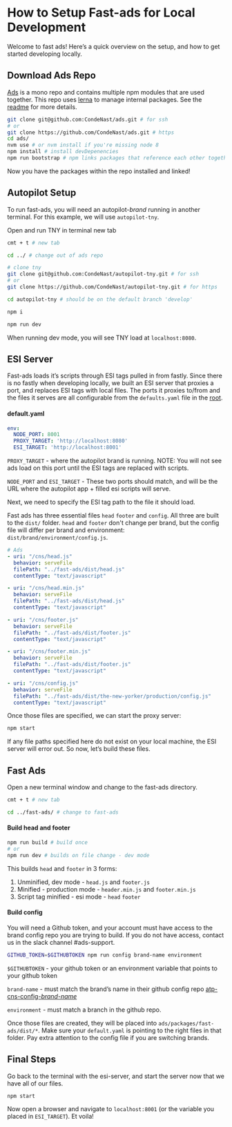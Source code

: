# How to Setup Fast-ads for Local Development

Welcome to fast ads! Here’s a quick overview on the setup, and how to get started developing locally.

## Download Ads Repo
[Ads](https://github.com/CondeNast/ads) is a mono repo and contains multiple npm modules that are used together. This repo uses [lerna](https://lernajs.io/) to manage internal packages. See the [readme](https://github.com/CondeNast/ads/blob/master/readme.md) for more details.

```bash
git clone git@github.com:CondeNast/ads.git # for ssh 
# or 
git clone https://github.com/CondeNast/ads.git # https
cd ads/
nvm use # or nvm install if you're missing node 8
npm install # install devDepenencies
npm run bootstrap # npm links packages that reference each other together
```

Now you have the packages within the repo installed and linked!

## Autopilot Setup
To run fast-ads, you will need an autopilot-*brand* running in another terminal. For this example, we will use `autopilot-tny`.

Open and run TNY in terminal new tab 
```bash
cmt + t # new tab

cd ../ # change out of ads repo 

# clone tny
git clone git@github.com:CondeNast/autopilot-tny.git # for ssh
# or
git clone https://github.com/CondeNast/autopilot-tny.git # for https

cd autopilot-tny # should be on the default branch 'develop'

npm i 

npm run dev
```

When running dev mode, you will see TNY load at `localhost:8080`.

## ESI Server
Fast-ads loads it’s scripts through ESI tags pulled in from fastly. Since there is no fastly when developing locally, we built an ESI server that proxies a port, and replaces ESI tags with local files. The ports it proxies to/from and the files it serves are all configurable from the `defaults.yaml` file in the [root](https://github.com/CondeNast/ads/blob/master/packages/esi-server/defaults.yaml). 

#### default.yaml
```yaml
env:
  NODE_PORT: 8001
  PROXY_TARGET: 'http://localhost:8080'
  ESI_TARGET: 'http://localhost:8001'
```
`PROXY_TARGET` - where the autopilot brand is running. NOTE: You will not see ads load on this port until the ESI tags are replaced with scripts. 

`NODE_PORT` and `ESI_TARGET` - These two ports should match, and will be the URL where the autopilot app + filled esi scripts will serve.

Next, we need to specify the ESI tag path to the file it should load. 

Fast ads has three essential files `head` `footer` and `config`. All three are built to the `dist/` folder. `head` and `footer` don't change per brand, but the config file will differ per brand and environment: `dist/brand/environment/config.js`.

```yaml
# Ads
- uri: "/cns/head.js"
  behavior: serveFile
  filePath: "../fast-ads/dist/head.js"
  contentType: "text/javascript"

- uri: "/cns/head.min.js"
  behavior: serveFile
  filePath: "../fast-ads/dist/head.js"
  contentType: "text/javascript"

- uri: "/cns/footer.js"
  behavior: serveFile
  filePath: "../fast-ads/dist/footer.js"
  contentType: "text/javascript"

- uri: "/cns/footer.min.js"
  behavior: serveFile
  filePath: "../fast-ads/dist/footer.js"
  contentType: "text/javascript"

- uri: "/cns/config.js"
  behavior: serveFile
  filePath: "../fast-ads/dist/the-new-yorker/production/config.js"
  contentType: "text/javascript"
```

Once those files are specified, we can start the proxy server: 

```bash
npm start
```

If any file paths specified here do not exist on your local machine, the ESI server will error out. So now, let’s build these files.

## Fast Ads
Open a new terminal window and change to the fast-ads directory.

```bash
cmt + t # new tab

cd ../fast-ads/ # change to fast-ads
```

#### Build head and footer
``` bash 
npm run build # build once
# or
npm run dev # builds on file change - dev mode
```

This builds `head` and `footer` in 3 forms: 
1. Unminified, dev mode - `head.js` and `footer.js`
2. Minified - production mode - `header.min.js` and `footer.min.js`
3. Script tag minified - esi mode - `head` `footer`

#### Build config
You will need a Github token, and your account must have access to the brand config repo you are trying to build. If you do not have access, contact us in the slack channel #ads-support. 

```bash
GITHUB_TOKEN=$GITHUBTOKEN npm run config brand-name environment
```
`$GITHUBTOKEN` - your github token or an environment variable that points to your github token

`brand-name` - must match the brand’s name in their github config repo [atp-cns-config-*brand-name*](https://github.com/CondeNast?utf8=%E2%9C%93&q=atp-cns-config-&type=&language=)

`environment` - must match a branch in the github repo. 

Once those files are created, they will be placed into `ads/packages/fast-ads/dist/*`. Make sure your `default.yaml` is pointing to the right files in that folder. Pay extra attention to the config file if you are switching brands.

## Final Steps
Go back to the terminal with the esi-server, and start the server now that we have all of our files.

```bash
npm start
```
 
 Now open a browser and navigate to `localhost:8001` (or the variable you placed in `ESI_TARGET`). Et voila! 
 
 
